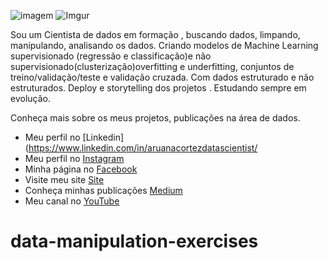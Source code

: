 ![imagem](https://i.imgur.com/mbdq8P5.png)
![Imgur](https://i.imgur.com/ewiywlbs.jpg)

Sou um Cientista de dados em formação , buscando dados, limpando, manipulando, analisando os dados. Criando modelos de Machine Learning supervisionado (regressão e classificação)e não supervisionado(clusterização)overfitting e underfitting, conjuntos de treino/validação/teste e validação cruzada. Com dados estruturado e não estruturados. Deploy e storytelling dos projetos . Estudando sempre em evolução.


Conheça mais sobre os meus projetos, publicações na área de dados.
* Meu perfil no [Linkedin](https://www.linkedin.com/in/aruanacortezdatascientist/
* Meu perfil no [Instagram](https://www.instagram.com/aruanacortez_dev/)
* Minha página no [Facebook](https://www.facebook.com/aruanacortez.lucena/)
* Visite meu site [Site](https://www.aruanacortezdev.com.br)
* Conheça minhas publicações [Medium](https://aruanacortezdev.medium.com/)
* Meu canal no [YouTube](https://www.youtube.com/channel/UCdpeqZIZ1JGZk2PywYTcQdw)
# data-manipulation-exercises
